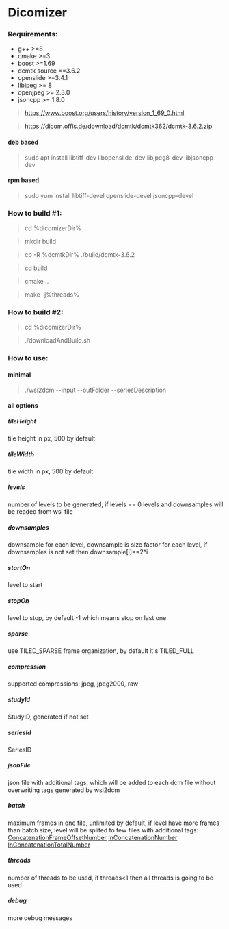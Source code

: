 # Dicomizer

### Requirements:
  - g++ >=8
  - cmake >=3
  - boost >=1.69
  - dcmtk source ==3.6.2
  - openslide >=3.4.1
  - libjpeg >= 8
  - openjpeg >= 2.3.0
  - jsoncpp >= 1.8.0

>https://www.boost.org/users/history/version_1_69_0.html

>https://dicom.offis.de/download/dcmtk/dcmtk362/dcmtk-3.6.2.zip

#### deb based 
>sudo apt install libtiff-dev libopenslide-dev libjpeg8-dev libjsoncpp-dev
#### rpm based
>sudo yum install libtiff-devel openslide-devel jsoncpp-devel


### How to build #1:

>cd %dicomizerDir% 

>mkdir build 

>cp -R %dcmtkDir% ./build/dcmtk-3.6.2 

>cd build 

>cmake .. 

>make -j%threads% 

### How to build #2:

>cd %dicomizerDir% 

>./downloadAndBuild.sh

### How to use:
#### minimal
>./wsi2dcm --input <wsiFIle> --outFolder <folder for generated files> --seriesDescription <text description>
#### all options
##### tileHeight 
tile height in px, 500 by default
##### tileWidth
tile width in px, 500 by default
##### levels 
number of levels to be generated, if levels == 0 levels and downsamples will be readed from wsi file
##### downsamples
downsample for each level, downsample is size factor for each level, if downsamples is not set then downsample[i]==2^i
##### startOn 
level to start
##### stopOn
level to stop, by default -1 which means stop on last one
##### sparse             
use TILED_SPARSE frame organization, by default it's TILED_FULL
##### compression 
supported compressions: jpeg, jpeg2000, raw
##### studyId 
StudyID, generated if not set
##### seriesId 
SeriesID
##### jsonFile    
json file with additional tags, which will be added to each dcm file without overwriting tags generated by wsi2dcm
##### batch 
maximum frames in one file, unlimited by default, if level have more frames than batch size, level will be splited to few files with additional tags: [ConcatenationFrameOffsetNumber](https://dicom.innolitics.com/ciods/vl-whole-slide-microscopy-image/multi-frame-functional-groups/00209228)
[InConcatenationNumber](https://dicom.innolitics.com/ciods/vl-whole-slide-microscopy-image/multi-frame-functional-groups/00209162)
[InConcatenationTotalNumber](https://dicom.innolitics.com/ciods/vl-whole-slide-microscopy-image/multi-frame-functional-groups/00209163)
##### threads 
number of threads to be used, if threads<1 then all threads is going to be used
##### debug
more debug messages
